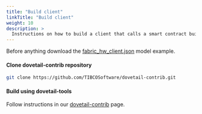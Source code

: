 ```yaml
---
title: "Build client"
linkTitle: "Build client"
weight: 10
description: >
  Instructions on how to build a client that calls a smart contract built in TCI (TIBCO Cloud Integration)
---
```


Before anything download the [fabric_hw_client.json](../../fabric_hw_client.json) model example.


#### Clone dovetail-contrib repository

```bash
git clone https://github.com/TIBCOSoftware/dovetail-contrib.git
```

#### Build using dovetail-tools

Follow instructions in our [dovetail-contrib](https://github.com/TIBCOSoftware/dovetail-contrib/tree/master/hyperledger-fabric/dovetail-tools) page.






